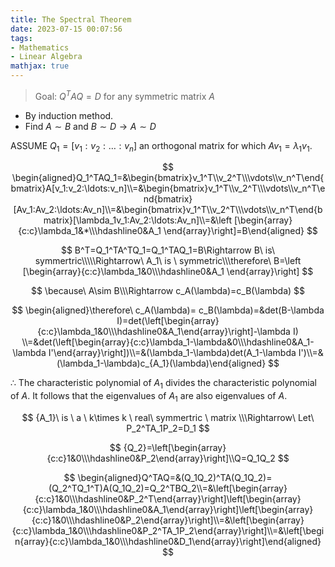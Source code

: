 ```yaml
---
title: The Spectral Theorem
date: 2023-07-15 00:07:56
tags: 
- Mathematics
- Linear Algebra
mathjax: true
---
```


> Goal: $Q^TAQ=D$ for any symmetric matrix $A$
> 

- By induction method.
- Find $A\sim B$ and  $B\sim D\longrightarrow A\sim D$

<!--more-->

ASSUME $Q_1=[v_1:v_2:\ldots:v_n]$ an orthogonal matrix for which $Av_1=\lambda_1v_1$.

$$
\begin{aligned}Q_1^TAQ_1=&\begin{bmatrix}v_1^T\\v_2^T\\\vdots\\v_n^T\end{bmatrix}A[v_1:v_2:\ldots:v_n]\\=&\begin{bmatrix}v_1^T\\v_2^T\\\vdots\\v_n^T\end{bmatrix}[Av_1:Av_2:\ldots:Av_n]\\=&\begin{bmatrix}v_1^T\\v_2^T\\\vdots\\v_n^T\end{bmatrix}[\lambda_1v_1:Av_2:\ldots:Av_n]\\=&\left [\begin{array}{c:c}\lambda_1&*\\\hdashline0&A_1 \end{array}\right]=B\end{aligned}
$$

$$
B^T=Q_1^TA^TQ_1=Q_1^TAQ_1=B\Rightarrow B\ is\ symmertric\\\\\Rightarrow\ A_1\ is \ symmetric\\\therefore\ B=\left [\begin{array}{c:c}\lambda_1&0\\\hdashline0&A_1 \end{array}\right]
$$


$$
\because\ A\sim B\\\Rightarrow c_A(\lambda)=c_B(\lambda)
$$

$$
\begin{aligned}\therefore\ c_A(\lambda)= c_B(\lambda)=&det(B-\lambda I)=det(\left[\begin{array}{c:c}\lambda_1&0\\\hdashline0&A_1\end{array}\right]-\lambda I) \\=&det(\left[\begin{array}{c:c}\lambda_1-\lambda&0\\\hdashline0&A_1-\lambda I'\end{array}\right])\\=&(\lambda_1-\lambda)det(A_1-\lambda I')\\=&(\lambda_1-\lambda)c_{A_1}(\lambda)\end{aligned}
$$

$\therefore$ The characteristic polynomial of $A_1$ divides the characteristic polynomial of $A$. It follows that the eigenvalues of $A_1$ are also eigenvalues of $A$.

$$
{A_1}\ is \ a \ k\times k \ real\  symmertric \ matrix \\\Rightarrow\ Let\  P_2^TA_1P_2=D_1
$$

$$
{Q_2}=\left[\begin{array}{c:c}1&0\\\hdashline0&P_2\end{array}\right]\\Q=Q_1Q_2
$$

$$
\begin{aligned}Q^TAQ=&(Q_1Q_2)^TA(Q_1Q_2)=(Q_2^TQ_1^T)A(Q_1Q_2)=Q_2^TBQ_2\\=&\left[\begin{array}{c:c}1&0\\\hdashline0&P_2^T\end{array}\right]\left[\begin{array}{c:c}\lambda_1&0\\\hdashline0&A_1\end{array}\right]\left[\begin{array}{c:c}1&0\\\hdashline0&P_2\end{array}\right]\\=&\left[\begin{array}{c:c}\lambda_1&0\\\hdashline0&P_2^TA_1P_2\end{array}\right]\\=&\left[\begin{array}{c:c}\lambda_1&0\\\hdashline0&D_1\end{array}\right]\end{aligned}
$$
